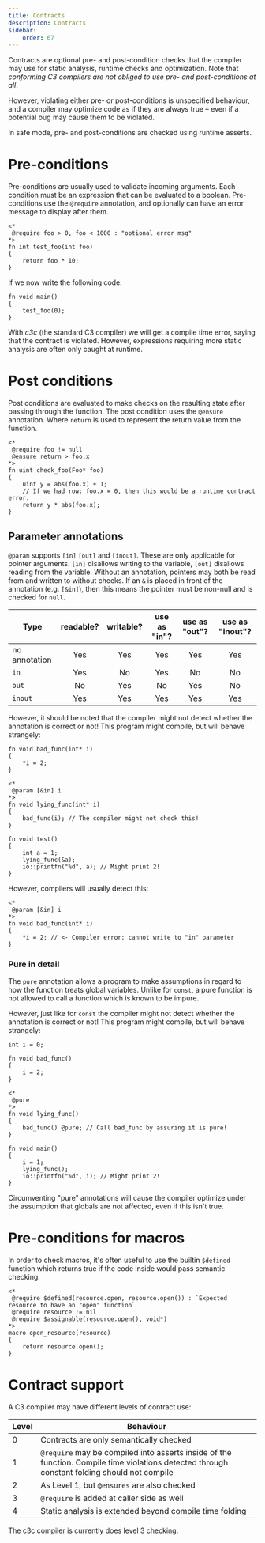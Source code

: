 ```yaml
---
title: Contracts
description: Contracts
sidebar:
    order: 67
---
```


Contracts are optional pre- and post-condition checks that the compiler may 
use for static analysis, runtime checks and optimization. Note that 
_conforming C3 compilers are not obliged to use pre- and post-conditions at all_. 

However, violating either pre- or post-conditions is unspecified behaviour, 
and a compiler may optimize code as if they are always true – even if 
a potential bug may cause them to be violated.

In safe mode, pre- and post-conditions are checked using runtime asserts.

# Pre-conditions

Pre-conditions are usually used to validate incoming arguments.
Each condition must be an expression that can be evaluated to a boolean.
Pre-conditions use the `@require` annotation, and optionally can have an
error message to display after them.

```c3
<*
 @require foo > 0, foo < 1000 : "optional error msg"
*>
fn int test_foo(int foo)
{
    return foo * 10;
}
```

If we now write the following code:

```c3
fn void main()
{
    test_foo(0);
}
```

With *c3c* (the standard C3 compiler) we will get a compile time error, saying
that the contract is violated. However, expressions requiring more static analysis
are often only caught at runtime.

# Post conditions

Post conditions are evaluated to make checks on the resulting state after passing through the function.
The post condition uses the `@ensure` annotation. Where `return` is used to represent the return value from the function.

```c3
<*
 @require foo != null
 @ensure return > foo.x
*>
fn uint check_foo(Foo* foo)
{
    uint y = abs(foo.x) + 1;
    // If we had row: foo.x = 0, then this would be a runtime contract error.
    return y * abs(foo.x);
}
```

## Parameter annotations

`@param` supports `[in]` `[out]` and `[inout]`. These are only applicable
for pointer arguments. `[in]` disallows writing to the variable,
`[out]` disallows reading from the variable. Without an annotation,
pointers may both be read from and written to without checks. If an `&` is placed
in front of the annotation (e.g. `[&in]`), then this means the pointer must be non-null
and is checked for `null`.

| Type          | readable? | writable? | use as "in"? | use as "out"? | use as "inout"? |
|---------------|:---------:|:---------:|:------------:|:-------------:|:---------------:|
| no annotation |    Yes    |    Yes    |     Yes      |      Yes      |       Yes       |
| `in`          |    Yes    |    No     |     Yes      |      No       |        No       |
| `out`         |    No     |    Yes    |      No      |      Yes      |        No       |
| `inout`       |    Yes    |    Yes    |     Yes      |      Yes      |       Yes       |

However, it should be noted that the compiler might not detect whether the annotation is correct or not! This program might compile, but will behave strangely:

```c3
fn void bad_func(int* i)
{
    *i = 2;
}

<*
 @param [&in] i
*>
fn void lying_func(int* i)
{
    bad_func(i); // The compiler might not check this!
}

fn void test()
{
    int a = 1;
    lying_func(&a);
    io::printfn("%d", a); // Might print 2!
}
```

However, compilers will usually detect this:

```c3
<*
 @param [&in] i
*>
fn void bad_func(int* i)
{
    *i = 2; // <- Compiler error: cannot write to "in" parameter
}
```

### Pure in detail

The `pure` annotation allows a program to make assumptions in regard to how the function treats global variables.
Unlike for `const`, a pure function is not allowed to call a function which is known to be impure.

However, just like for `const` the compiler might not detect whether the annotation
is correct or not! This program might compile, but will behave strangely:

```c3
int i = 0;

fn void bad_func()
{
    i = 2;
}

<*
 @pure
*>
fn void lying_func()
{
    bad_func() @pure; // Call bad_func by assuring it is pure!
}

fn void main()
{
    i = 1;
    lying_func();
    io::printfn("%d", i); // Might print 2!
}
```

Circumventing "pure" annotations will cause the compiler optimize under the assumption
that globals are not affected, even if this isn't true.


# Pre-conditions for macros

In order to check macros, it's often useful to use the builtin `$defined`
function which returns true if the code inside would pass semantic checking.


```c3
<*
 @require $defined(resource.open, resource.open()) : `Expected resource to have an "open" function`
 @require resource != nil
 @require $assignable(resource.open(), void*)
*>
macro open_resource(resource)
{
    return resource.open();
}
```

# Contract support

A C3 compiler may have different levels of contract use:

| Level | Behaviour                                                                                                                                    |
|-------|----------------------------------------------------------------------------------------------------------------------------------------------|
| 0     | Contracts are only semantically checked                                                                                                      |
| 1     | `@require` may be compiled into asserts inside of the function. Compile time violations detected through constant folding should not compile |
| 2     | As Level 1, but `@ensures` are also checked                                                                                                  |
| 3     | `@require` is added at caller side as well                                                                                                   |
| 4     | Static analysis is extended beyond compile time folding |

The c3c compiler is currently does level 3 checking.